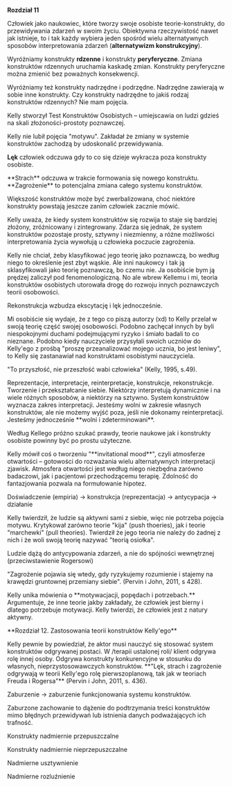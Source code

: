 **Rozdział 11**

Człowiek jako naukowiec, które tworzy swoje osobiste teorie-konstrukty, do przewidywania zdarzeń w swoim życiu. Obiektywna rzeczywistość nawet jak istnieje, to i tak każdy wybiera jeden spośród wielu alternatywnych sposobów interpretowania zdarzeń (**alternatywizm konstrukcyjny**).



Wyróżniamy konstrukty **rdzenne** i konstrukty **peryferyczne**. Zmiana konstruktów rdzennych uruchamia kaskadę zmian. Konstrukty peryferyczne można zmienić bez poważnych konsekwencji.

Wyróżniamy też konstrukty nadrzędne i podrzędne. Nadrzędne zawierają w sobie inne konstrukty. Czy konstrukty nadrzędne to jakiś rodzaj konstruktów rdzennych? Nie mam pojęcia.



Kelly stworzył Test Konstruktów Osobistych – umiejscawia on ludzi gdzieś na skali złożoności-prostoty poznawczej.



Kelly nie lubił pojęcia "motywu". Zakładał że zmiany w systemie konstruktów zachodzą by udoskonalić przewidywania.



**Lęk** człowiek odczuwa gdy to co się dzieje wykracza poza konstrukty osobiste.

\*\*Strach\*\* odczuwa w trakcie formowania się nowego konstruktu. \*\*Zagrożenie\*\* to potencjalna zmiana całego systemu konstruktów.



Większość konstruktów może być zwerbalizowana, choć niektóre konstrukty powstają jeszcze zanim człowiek zacznie mówić.

Kelly uważa, że kiedy system konstruktów się rozwija to staje się bardziej złożony, zróżnicowany i zintegrowany. Zdarza się jednak, że system konstruktów pozostaje prosty, sztywny i niezmienny, a różne możliwości interpretowania życia wywołują u człowieka poczucie zagrożenia.



Kelly nie chciał, żeby klasyfikować jego teorię jako poznawczą, bo według niego to określenie jest zbyt wąskie. Ale inni naukowcy i tak ją sklasyfikowali jako teorię poznawczą, bo czemu nie. Ja osobiście bym ją prędzej zaliczył pod fenomenologiczną. No ale wbrew Kellemu i mi, teoria konstruktów osobistych utorowała drogę do rozwoju innych poznawczych teorii osobowości.



Rekonstrukcja wzbudza ekscytację i lęk jednocześnie.



Mi osobiście się wydaje, że z tego co piszą autorzy (xd) to Kelly przelał w swoją teorię część swojej osobowości. Podobno zachęcał innych by byli niespokojnymi duchami podejmującymi ryzyko i śmiało badali to co nieznane. Podobno kiedy nauczyciele przysyłali swoich uczniów do Kelly'ego z prośbą "proszę przeanalizować mojego ucznia, bo jest leniwy", to Kelly się zastanawiał nad konstruktami osobistymi nauczyciela.



"To przyszłość, nie przeszłość wabi człowieka" (Kelly, 1995, s.49).

Reprezentacje, interpretacje, reinterpretacje, konstrukcje, rekonstrukcje. Tworzenie i przekształcanie siebie. Niektórzy interpretują dynamicznie i na wiele różnych sposobów, a niektórzy na sztywno. System konstruktów wyznacza zakres interpretacji. Jesteśmy wolni w zakresie własnych konstruktów, ale nie możemy wyjść poza, jeśli nie dokonamy reinterpretacji. Jesteśmy jednocześnie \*\*wolni i zdeterminowani\*\*.



Według Kellego próżno szukać prawdy, teorie naukowe jak i konstrukty osobiste powinny być po prostu użyteczne.



Kelly mówił coś o tworzeniu "\*\*invitational mood\*\*", czyli atmosferze otwartości – gotowości do rozważania wielu alternatywnych interpretacji zjawisk. Atmosfera otwartości jest według niego niezbędna zarówno badaczowi, jak i pacjentowi przechodzącemu terapię. Zdolność do fantazjowania pozwala na formułowanie hipotez.



Doświadczenie (empiria) → konstrukcja (reprezentacja) → antycypacja → działanie



Kelly twierdził, że ludzie są aktywni sami z siebie, więc nie potrzeba pojęcia motywu. Krytykował zarówno teorie "kija" (push thoeries), jak i teorie "marchewki" (pull theories). Twierdził że jego teoria nie należy do żadnej z nich i że woli swoją teorię nazywać "teorią osiołka".



Ludzie dążą do antycypowania zdarzeń, a nie do spójności wewnętrznej (przeciwstawienie Rogersowi)



"Zagrożenie pojawia się wtedy, gdy ryzykujemy rozumienie i stajemy na krawędzi gruntownej przemiany siebie". (Pervin i John, 2011, s 428).



Kelly unika mówienia o \*\*motywacjacji, popędach i potrzebach.\*\* Argumentuje, że inne teorie jakby zakładały, że człowiek jest bierny i dlatego potrzebuje motywacji. Kelly twierdzi, że człowiek jest z natury aktywny.





\*\*Rozdział 12. Zastosowania teorii konstruktów Kelly'ego\*\*

Kelly pewnie by powiedział, że aktor musi nauczyć się stosować system konstruktów odgrywanej postaci. W /terapii ustalonej roli/ klient odgrywa rolę innej osoby. Odgrywa konstrukty konkurencyjne w stosunku do własnych, nieprzystosowawczych konstruktów. \*\*"Lęk, strach i zagrożenie odgrywają w teorii Kelly'ego rolę pierwszoplanową, tak jak w teoriach Freuda i Rogersa"\*\* (Pervin i John, 2011, s. 436).



Zaburzenie → zaburzenie funkcjonowania systemu konstruktów.

Zaburzone zachowanie to dążenie do podtrzymania treści konstruktów mimo błędnych przewidywań lub istnienia danych podważających ich trafność.



Konstrukty nadmiernie przepuszczalne

Konstrukty nadmiernie nieprzepuszczalne

Nadmierne usztywnienie

Nadmierne rozluźnienie



